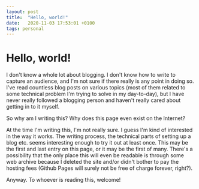 ```yaml
---
layout: post
title:  "Hello, world!"
date:   2020-11-03 17:53:01 +0100
tags: personal
---
```

# Hello, world!
I don't know a whole lot about blogging. I don't know how to write to capture an audience, and I'm not sure if there really is any point in doing so. I've read countless blog posts on various topics (most of them related to some technical problem I'm trying to solve in my day-to-day), but I have never really followed a blogging person and haven't really cared about getting in to it myself.

So why am I writing this? Why does this page even exist on the Internet?

At the time I'm writing this, I'm not really sure. I guess I'm kind of interested in the way it works. The writing process, the technical parts of setting up a blog etc. seems interesting enough to try it out at least once. This may be the first and last entry on this page, or it may be the first of many. There's a possibility that the only place this will even be readable is through some web archive because I deleted the site and/or didn't bother to pay the hosting fees (Github Pages will surely not be free of charge forever, right?).

Anyway. To whoever is reading this, welcome!
